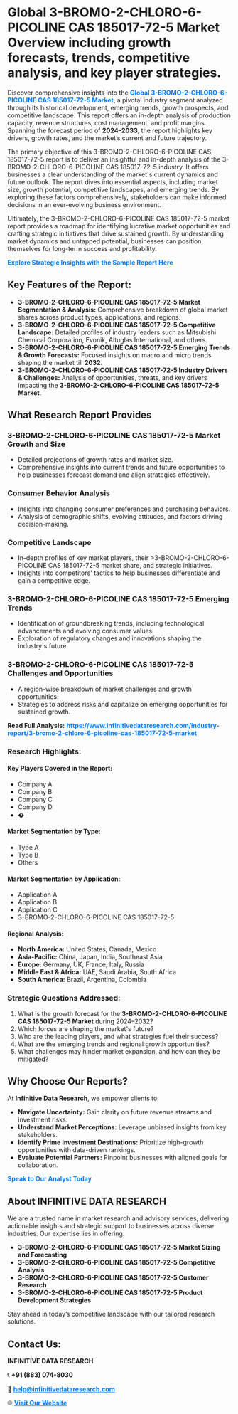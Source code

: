 <h1>Global 3-BROMO-2-CHLORO-6-PICOLINE CAS 185017-72-5 Market Overview including growth forecasts, trends, competitive analysis, and key player strategies.</h1>
<p>
Discover comprehensive insights into the 
<a href="https://www.infinitivedataresearch.com/industry-report/3-bromo-2-chloro-6-picoline-cas-185017-72-5-market" rel="dofollow" style="color: #007BFF; text-decoration: none;"><strong>Global 3-BROMO-2-CHLORO-6-PICOLINE CAS 185017-72-5 Market</strong></a>, a pivotal industry segment analyzed through its historical development, emerging trends, growth prospects, and competitive landscape. This report offers an in-depth analysis of production capacity, revenue structures, cost management, and profit margins. Spanning the forecast period of <strong>2024–2033</strong>, the report highlights key drivers, growth rates, and the market’s current and future trajectory.
</p>
<p>
The primary objective of this 3-BROMO-2-CHLORO-6-PICOLINE CAS 185017-72-5 report is to deliver an insightful and in-depth analysis of the 3-BROMO-2-CHLORO-6-PICOLINE CAS 185017-72-5 industry. It offers businesses a clear understanding of the market's current dynamics and future outlook. The report dives into essential aspects, including market size, growth potential, competitive landscapes, and emerging trends. By exploring these factors comprehensively, stakeholders can make informed decisions in an ever-evolving business environment.
</p>
<p>
Ultimately, the 3-BROMO-2-CHLORO-6-PICOLINE CAS 185017-72-5 market report provides a roadmap for identifying lucrative market opportunities and crafting strategic initiatives that drive sustained growth. By understanding market dynamics and untapped potential, businesses can position themselves for long-term success and profitability.
</p>
<p>
<a href="https://www.infinitivedataresearch.com/request-sample/reportId=104089" style="color: #007BFF; text-decoration: none;"><strong>Explore Strategic Insights with the Sample Report Here</strong></a>
</p>

<h2>Key Features of the Report:</h2>
<ul>
<li><strong>3-BROMO-2-CHLORO-6-PICOLINE CAS 185017-72-5 Market Segmentation & Analysis:</strong> Comprehensive breakdown of global market shares across product types, applications, and regions.</li>
<li><strong>3-BROMO-2-CHLORO-6-PICOLINE CAS 185017-72-5 Competitive Landscape:</strong> Detailed profiles of industry leaders such as Mitsubishi Chemical Corporation, Evonik, Altuglas International, and others.</li>
<li><strong>3-BROMO-2-CHLORO-6-PICOLINE CAS 185017-72-5 Emerging Trends & Growth Forecasts:</strong> Focused insights on macro and micro trends shaping the market till <strong>2032</strong>.</li>
<li><strong>3-BROMO-2-CHLORO-6-PICOLINE CAS 185017-72-5 Industry Drivers & Challenges:</strong> Analysis of opportunities, threats, and key drivers impacting the <strong>3-BROMO-2-CHLORO-6-PICOLINE CAS 185017-72-5 Market</strong>.</li>
</ul>

<h2>What Research Report Provides</h2>
<h3>3-BROMO-2-CHLORO-6-PICOLINE CAS 185017-72-5 Market Growth and Size</h3>
<ul>
<li>Detailed projections of growth rates and market size.</li>
<li>Comprehensive insights into current trends and future opportunities to help businesses forecast demand and align strategies effectively.</li>
</ul>

<h3>Consumer Behavior Analysis</h3>
<ul>
<li>Insights into changing consumer preferences and purchasing behaviors.</li>
<li>Analysis of demographic shifts, evolving attitudes, and factors driving decision-making.</li>
</ul>

<h3>Competitive Landscape</h3>
<ul>
<li>In-depth profiles of key market players, their >3-BROMO-2-CHLORO-6-PICOLINE CAS 185017-72-5 market share, and strategic initiatives.</li>
<li>Insights into competitors' tactics to help businesses differentiate and gain a competitive edge.</li>
</ul>

<h3>3-BROMO-2-CHLORO-6-PICOLINE CAS 185017-72-5 Emerging Trends</h3>
<ul>
<li>Identification of groundbreaking trends, including technological advancements and evolving consumer values.</li>
<li>Exploration of regulatory changes and innovations shaping the industry's future.</li>
</ul>

<h3>3-BROMO-2-CHLORO-6-PICOLINE CAS 185017-72-5 Challenges and Opportunities</h3>
<ul>
<li>A region-wise breakdown of market challenges and growth opportunities.</li>
<li>Strategies to address risks and capitalize on emerging opportunities for sustained growth.</li>
</ul>
<p><strong>Read Full Analysis:</strong> <a href="https://www.infinitivedataresearch.com/industry-report/3-bromo-2-chloro-6-picoline-cas-185017-72-5-market" rel="dofollow" style="color: #007BFF; text-decoration: none;"><strong>https://www.infinitivedataresearch.com/industry-report/3-bromo-2-chloro-6-picoline-cas-185017-72-5-market</strong></a></p>
<h3>Research Highlights:</h3>
<h4>Key Players Covered in the Report:</h4>
<ul><li>Company A</li><li>Company B</li><li>Company C</li><li>Company D</li><li>�</li></ul>
<h4>Market Segmentation by Type:</h4>
<ul><li>Type A</li><li>Type B</li><li>Others</li></ul>
<h4>Market Segmentation by Application:</h4>
<ul><li>Application A</li><li>Application B</li><li>Application C</li><li>3-BROMO-2-CHLORO-6-PICOLINE CAS 185017-72-5</li></ul>

<h4>Regional Analysis:</h4>
<ul>
<li><strong>North America:</strong> United States, Canada, Mexico</li>
<li><strong>Asia-Pacific:</strong> China, Japan, India, Southeast Asia</li>
<li><strong>Europe:</strong> Germany, UK, France, Italy, Russia</li>
<li><strong>Middle East & Africa:</strong> UAE, Saudi Arabia, South Africa</li>
<li><strong>South America:</strong> Brazil, Argentina, Colombia</li>
</ul>

<h3>Strategic Questions Addressed:</h3>
<ol>
<li>What is the growth forecast for the <strong>3-BROMO-2-CHLORO-6-PICOLINE CAS 185017-72-5 Market</strong> during 2024–2032?</li>
<li>Which forces are shaping the market's future?</li>
<li>Who are the leading players, and what strategies fuel their success?</li>
<li>What are the emerging trends and regional growth opportunities?</li>
<li>What challenges may hinder market expansion, and how can they be mitigated?</li>
</ol>

<h2>Why Choose Our Reports?</h2>
<p>At <strong>Infinitive Data Research</strong>, we empower clients to:</p>
<ul>
<li><strong>Navigate Uncertainty:</strong> Gain clarity on future revenue streams and investment risks.</li>
<li><strong>Understand Market Perceptions:</strong> Leverage unbiased insights from key stakeholders.</li>
<li><strong>Identify Prime Investment Destinations:</strong> Prioritize high-growth opportunities with data-driven rankings.</li>
<li><strong>Evaluate Potential Partners:</strong> Pinpoint businesses with aligned goals for collaboration.</li>
</ul>
<p><a href="https://www.infinitivedataresearch.com/industry-report/3-bromo-2-chloro-6-picoline-cas-185017-72-5-market" rel="dofollow" style="color: #007BFF; text-decoration: none;"><strong>Speak to Our Analyst Today</strong></a></p>

<h2>About INFINITIVE DATA RESEARCH</h2>
<p>We are a trusted name in market research and advisory services, delivering actionable insights and strategic support to businesses across diverse industries. Our expertise lies in offering:</p>
<ul>
<li><strong>3-BROMO-2-CHLORO-6-PICOLINE CAS 185017-72-5 Market Sizing and Forecasting</strong></li>
<li><strong>3-BROMO-2-CHLORO-6-PICOLINE CAS 185017-72-5 Competitive Analysis</strong></li>
<li><strong>3-BROMO-2-CHLORO-6-PICOLINE CAS 185017-72-5 Customer Research</strong></li>
<li><strong>3-BROMO-2-CHLORO-6-PICOLINE CAS 185017-72-5 Product Development Strategies</strong></li>
</ul>
<p>Stay ahead in today’s competitive landscape with our tailored research solutions.</p>

<h2>Contact Us:</h2>
<p><strong>INFINITIVE DATA RESEARCH</strong></p>
<p>📞 <strong>+91 (883) 074-8030</strong></p>
<p>📧 <strong><a href="mailto:help@infinitivedataresearch.com" style="color: #007BFF;">help@infinitivedataresearch.com</a></strong></p>
<p>🌐 <strong><a href="https://www.infinitivedataresearch.com" rel="dofollow" style="color: #007BFF;">Visit Our Website</a></strong></p>
